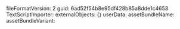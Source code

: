 fileFormatVersion: 2
guid: 6ad52f54b8e95df428b85a8dde1c4653
TextScriptImporter:
  externalObjects: {}
  userData: 
  assetBundleName: 
  assetBundleVariant: 
